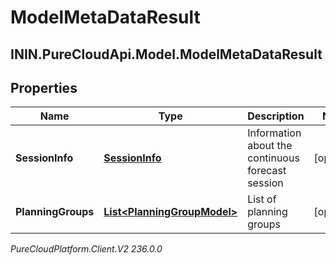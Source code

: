 # ModelMetaDataResult

## ININ.PureCloudApi.Model.ModelMetaDataResult

## Properties

|Name | Type | Description | Notes|
|------------ | ------------- | ------------- | -------------|
| **SessionInfo** | [**SessionInfo**](SessionInfo) | Information about the continuous forecast session | [optional] |
| **PlanningGroups** | [**List&lt;PlanningGroupModel&gt;**](PlanningGroupModel) | List of planning groups | [optional] |



_PureCloudPlatform.Client.V2 236.0.0_
